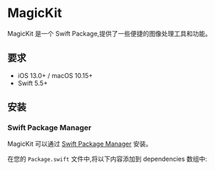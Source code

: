 # MagicKit

MagicKit 是一个 Swift Package,提供了一些便捷的图像处理工具和功能。

## 要求

- iOS 13.0+ / macOS 10.15+
- Swift 5.5+

## 安装

### Swift Package Manager

MagicKit 可以通过 [Swift Package Manager](https://swift.org/package-manager/) 安装。

在您的 `Package.swift` 文件中,将以下内容添加到 dependencies 数组中:
